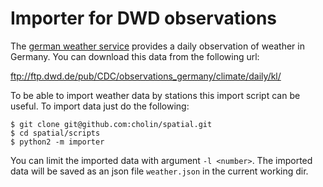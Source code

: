 Importer for DWD observations
=============================

The [german weather service](http://www.dwd.de) provides a daily observation of
weather in Germany. You can download this data from the following url:

  <ftp://ftp.dwd.de/pub/CDC/observations_germany/climate/daily/kl/>

To be able to import weather data by stations this import script can be useful.
To import data just do the following:

```
$ git clone git@github.com:cholin/spatial.git
$ cd spatial/scripts
$ python2 -m importer
```

You can limit the imported data with argument `-l <number>`. The imported data
will be saved as an json file `weather.json` in the current working dir.
